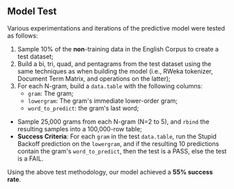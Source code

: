 ## Model Test

Various experimentations and iterations of the predictive model were tested as follows:

1. Sample 10% of the **non**-training data in the English Corpus to create a test dataset;
1. Build a bi, tri, quad, and pentagrams from the test dataset using the same techniques as when building the model (i.e., RWeka tokenizer, Document Term Matrix, and operations on the latter);
1. For each N-gram, build a `data.table` with the following columns:
    + `gram`: The gram;
    + `lowergram`: The gram's immediate lower-order gram;
    + `word_to_predict`: the gram's last word;
* Sample 25,000 grams from each N-gram (N=2 to 5), and `rbind` the resulting samples into a 100,000-row table;
* **Success Criteria**: For each `gram` in the test `data.table`, run the Stupid Backoff prediction on the `lowergram`, and if the resulting 10 predictions contain the gram's `word_to_predict`, then the test is a PASS, else the test is a FAIL.

Using the above test methodology, our model achieved a **55% success rate**.
